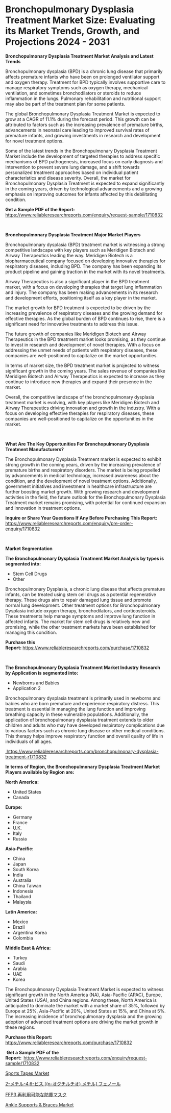 <p><h1>Bronchopulmonary Dysplasia Treatment Market Size: Evaluating its Market Trends, Growth, and Projections 2024 - 2031</h1></p><p><strong>Bronchopulmonary Dysplasia Treatment Market Analysis and Latest Trends</strong></p>
<p><p>Bronchopulmonary dysplasia (BPD) is a chronic lung disease that primarily affects premature infants who have been on prolonged ventilator support and oxygen therapy. Treatment for BPD typically involves supportive care to manage respiratory symptoms such as oxygen therapy, mechanical ventilation, and sometimes bronchodilators or steroids to reduce inflammation in the lungs. Pulmonary rehabilitation and nutritional support may also be part of the treatment plan for some patients.</p><p>The global Bronchopulmonary Dysplasia Treatment Market is expected to grow at a CAGR of 11.1% during the forecast period. This growth can be attributed to factors such as the increasing prevalence of premature births, advancements in neonatal care leading to improved survival rates of premature infants, and growing investments in research and development for novel treatment options.</p><p>Some of the latest trends in the Bronchopulmonary Dysplasia Treatment Market include the development of targeted therapies to address specific mechanisms of BPD pathogenesis, increased focus on early diagnosis and intervention to prevent severe lung damage, and a shift towards personalized treatment approaches based on individual patient characteristics and disease severity. Overall, the market for Bronchopulmonary Dysplasia Treatment is expected to expand significantly in the coming years, driven by technological advancements and a growing emphasis on improving outcomes for infants affected by this debilitating condition.</p></p>
<p><strong>Get a Sample PDF of the Report:&nbsp;</strong> <a href="https://www.reliableresearchreports.com/enquiry/request-sample/1710832">https://www.reliableresearchreports.com/enquiry/request-sample/1710832</a></p>
<p>&nbsp;</p>
<p><strong>Bronchopulmonary Dysplasia Treatment Major Market Players</strong></p>
<p><p>Bronchopulmonary dysplasia (BPD) treatment market is witnessing a strong competitive landscape with key players such as Meridigen Biotech and Airway Therapeutics leading the way. Meridigen Biotech is a biopharmaceutical company focused on developing innovative therapies for respiratory diseases, including BPD. The company has been expanding its product pipeline and gaining traction in the market with its novel treatments.</p><p>Airway Therapeutics is also a significant player in the BPD treatment market, with a focus on developing therapies that target lung inflammation and injury. The company has been making advancements in its research and development efforts, positioning itself as a key player in the market.</p><p>The market growth for BPD treatment is expected to be driven by the increasing prevalence of respiratory diseases and the growing demand for effective therapies. As the global burden of BPD continues to rise, there is a significant need for innovative treatments to address this issue.</p><p>The future growth of companies like Meridigen Biotech and Airway Therapeutics in the BPD treatment market looks promising, as they continue to invest in research and development of novel therapies. With a focus on addressing the unmet needs of patients with respiratory diseases, these companies are well-positioned to capitalize on the market opportunities.</p><p>In terms of market size, the BPD treatment market is projected to witness significant growth in the coming years. The sales revenue of companies like Meridigen Biotech and Airway Therapeutics is expected to increase as they continue to introduce new therapies and expand their presence in the market.</p><p>Overall, the competitive landscape of the bronchopulmonary dysplasia treatment market is evolving, with key players like Meridigen Biotech and Airway Therapeutics driving innovation and growth in the industry. With a focus on developing effective therapies for respiratory diseases, these companies are well-positioned to capitalize on the opportunities in the market.</p></p>
<p>&nbsp;</p>
<p><strong>What Are The Key Opportunities For Bronchopulmonary Dysplasia Treatment Manufacturers?</strong></p>
<p><p>The Bronchopulmonary Dysplasia Treatment market is expected to exhibit strong growth in the coming years, driven by the increasing prevalence of premature births and respiratory disorders. The market is being propelled by advancements in medical technology, increased awareness about the condition, and the development of novel treatment options. Additionally, government initiatives and investment in healthcare infrastructure are further boosting market growth. With growing research and development activities in the field, the future outlook for the Bronchopulmonary Dysplasia Treatment market remains promising, with potential for continued expansion and innovation in treatment options.</p></p>
<p><strong>Inquire or Share Your Questions If Any Before Purchasing This Report:</strong> <a href="https://www.reliableresearchreports.com/enquiry/pre-order-enquiry/1710832">https://www.reliableresearchreports.com/enquiry/pre-order-enquiry/1710832</a></p>
<p>&nbsp;</p>
<p><strong>Market Segmentation</strong></p>
<p><strong>The Bronchopulmonary Dysplasia Treatment Market Analysis by types is segmented into:</strong></p>
<p><ul><li>Stem Cell Drugs</li><li>Other</li></ul></p>
<p><p>Bronchopulmonary Dysplasia, a chronic lung disease that affects premature infants, can be treated using stem cell drugs as a potential regenerative therapy. These drugs aim to repair damaged lung tissue and promote normal lung development. Other treatment options for Bronchopulmonary Dysplasia include oxygen therapy, bronchodilators, and corticosteroids. These treatments help manage symptoms and improve lung function in affected infants. The market for stem cell drugs is relatively new and promising, while the other treatment markets have been established for managing this condition.</p></p>
<p><strong>Purchase this Report:&nbsp;</strong><a href="https://www.reliableresearchreports.com/purchase/1710832">https://www.reliableresearchreports.com/purchase/1710832</a></p>
<p>&nbsp;</p>
<p><strong>The Bronchopulmonary Dysplasia Treatment Market Industry Research by Application is segmented into:</strong></p>
<p><ul><li>Newborns and Babies</li><li>Application 2</li></ul></p>
<p><p>Bronchopulmonary dysplasia treatment is primarily used in newborns and babies who are born premature and experience respiratory distress. This treatment is essential in managing the lung function and improving breathing capacity in these vulnerable populations. Additionally, the application of bronchopulmonary dysplasia treatment extends to older children and adults who may have developed respiratory complications due to various factors such as chronic lung disease or other medical conditions. This therapy helps improve respiratory function and overall quality of life in individuals of all ages.</p></p>
<p><a href="https://www.reliableresearchreports.com/bronchopulmonary-dysplasia-treatment-r1710832">&nbsp;https://www.reliableresearchreports.com/bronchopulmonary-dysplasia-treatment-r1710832</a></p>
<p><strong>In terms of Region, the Bronchopulmonary Dysplasia Treatment Market Players available by Region are:</strong></p>
<p>
    <p> <strong> North America: </strong>
        <ul>
            <li>United States</li>
            <li>Canada</li>
        </ul>
        </p> 
    <p> <strong> Europe: </strong>
        <ul>
            <li>Germany</li>
            <li>France</li>
            <li>U.K.</li>
            <li>Italy</li>
            <li>Russia</li>
        </ul>
        </p> 
    <p> <strong> Asia-Pacific: </strong>
        <ul>
            <li>China</li>
            <li>Japan</li>
            <li>South Korea</li>
            <li>India</li>
            <li>Australia</li>
            <li>China Taiwan</li>
            <li>Indonesia</li>
            <li>Thailand</li>
            <li>Malaysia</li>
        </ul>
        </p> 
    <p> <strong> Latin America: </strong>
        <ul>
            <li>Mexico</li>
            <li>Brazil</li>
            <li>Argentina Korea</li>
            <li>Colombia</li>
        </ul>
        </p> 
    <p> <strong> Middle East & Africa: </strong>
        <ul>
            <li>Turkey</li>
            <li>Saudi</li>
            <li>Arabia</li>
            <li>UAE</li>
            <li>Korea</li>
        </ul>
    </p>
    </p>
<p><p>The Bronchopulmonary Dysplasia Treatment Market is expected to witness significant growth in the North America (NA), Asia-Pacific (APAC), Europe, United States (USA), and China regions. Among these, North America is anticipated to dominate the market with a market share of 35%, followed by Europe at 25%, Asia-Pacific at 20%, United States at 15%, and China at 5%. The increasing incidence of bronchopulmonary dysplasia and the growing adoption of advanced treatment options are driving the market growth in these regions.</p></p>
<p><strong>Purchase this Report: </strong><a href="https://www.reliableresearchreports.com/purchase/1710832">https://www.reliableresearchreports.com/purchase/1710832</a></p>
<p>&nbsp;<strong>Get a Sample PDF of the Report:&nbsp;&nbsp;</strong><a href="https://www.reliableresearchreports.com/enquiry/request-sample/1710832">https://www.reliableresearchreports.com/enquiry/request-sample/1710832</a></p>
<p><strong></strong></p>
<p><p><a href="https://github.com/mdhefjumiah/Market-Research-Report-List-1/blob/main/sports-tapes-market.md">Sports Tapes Market</a></p><p><a href="https://github.com/SimeonBode1/Market-Research-Report-List-1/blob/main/3786496178013.md">2-メチル-4,6-ビス [(n-オクチルチオ) メチル] フェノール</a></p><p><a href="https://github.com/leigh4852023/Market-Research-Report-List-2/blob/main/9780246178012.md">FFP3 再利用可能な防塵マスク</a></p><p><a href="https://github.com/nusratjahan12006/Market-Research-Report-List-1/blob/main/ankle-supports-braces-market.md">Ankle Supports & Braces Market</a></p></p>